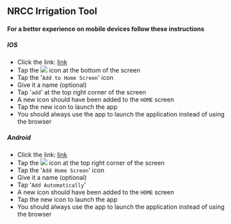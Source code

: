 ## NRCC Irrigation Tool

#### For a better experience on mobile devices follow these instructions

##### IOS

- Click the link: [link](https://alexsinfarosa.github.io/irriToolV4/)
- Tap the <img src="https://png.icons8.com/ios/18/000000/level-up.png"> icon at the bottom of the screen
- Tap the '`Add to Home Screen`' icon
- Give it a name (optional)
- Tap '`add`' at the top right corner of the screen
- A new icon should have been added to the `HOME` screen
- Tap the new icon to launch the app
- You should always use the app to launch the application instead of using the browser

##### Android

- Click the link: [link](https://alexsinfarosa.github.io/irriToolV4/)
- Tap the <img src="https://png.icons8.com/material/18/000000/menu-2.png"> icon at the top right corner of the screen
- Tap the '`Add Home Screen`' icon
- Give it a name (optional)
- Tap '`Add Automatically`'
- A new icon should have been added to the `HOME` screen
- Tap the new icon to launch the app
- You should always use the app to launch the application instead of using the browser
